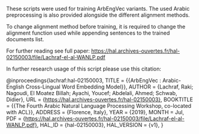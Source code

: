 These scripts were used for training ArbEngVec variants. The used Arabic preprocessing is also provided alongside the different alignment methods. 

To change alignment method before training, it is required to change the alignment function used while appending sentences to the trained documents list. 

For further reading see full paper: https://hal.archives-ouvertes.fr/hal-02150003/file/Lachraf-el-al-WANLP.pdf


In further research usage of this script please use this citation:


@inproceedings{lachraf:hal-02150003,
  TITLE = {{ArbEngVec : Arabic-English Cross-Lingual Word Embedding Model}},
  AUTHOR = {Lachraf, Raki; Nagoudi, El Moatez Billah; Ayachi, Youcef; Abdelali, Ahmed; Schwab, Didier},
  URL = {https://hal.archives-ouvertes.fr/hal-02150003},
  BOOKTITLE = {{The Fourth Arabic Natural Language Processing Workshop, co-located with ACL}},
  ADDRESS = {Florence, Italy},
  YEAR = {2019},
  MONTH = Jul,
  PDF = {https://hal.archives-ouvertes.fr/hal-02150003/file/Lachraf-el-al-WANLP.pdf},
  HAL_ID = {hal-02150003},
  HAL_VERSION = {v1},
}
